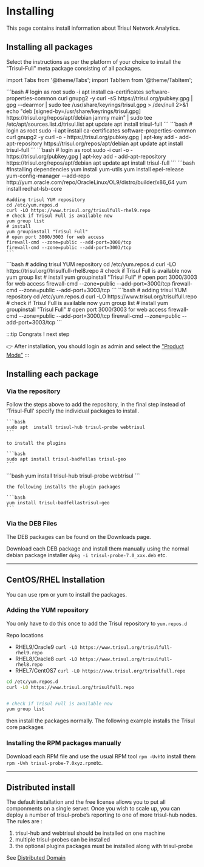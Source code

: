 # Installing

This page contains install information about Trisul Network Analytics.


## Installing all packages


Select the instructions as per the platform of your choice to install the "Trisul-Full" meta package consisting of all packages. 

import Tabs from '@theme/Tabs';
import TabItem from '@theme/TabItem';

<Tabs>
  <TabItem value="jammy" label="Ubunty Jammy 22.04" default>
    ```bash
    # login as root
    sudo -i
    apt install ca-certificates software-properties-common curl gnupg2 -y 
    curl -sS https://trisul.org/pubkey.gpg | gpg --dearmor | sudo tee /usr/share/keyrings/trisul.gpg > /dev/null 2>&1
    echo "deb [signed-by=/usr/share/keyrings/trisul.gpg] https://trisul.org/repos/apt/debian jammy main" | sudo tee /etc/apt/sources.list.d/trisul.list
    apt update 
    apt install trisul-full
    ```
  </TabItem>
  <TabItem value="focal" label="Ubuntu Focal 20.04">
    ```bash
    # login as root
    sudo -i
    apt install ca-certificates software-properties-common curl gnupg2 -y 
    curl -o - https://trisul.org/pubkey.gpg | apt-key add -
    add-apt-repository https://trisul.org/repos/apt/debian
    apt update
    apt install trisul-full
    ```
  </TabItem>
  <TabItem value="bionic" label="Ubuntu Bionic 18.04">
    ```bash
    # login as root
    sudo -i
    curl -o - https://trisul.org/pubkey.gpg | apt-key add -
    add-apt-repository https://trisul.org/repos/apt/debian
    apt update
    apt install trisul-full
    ```
  </TabItem>
  <TabItem value="or9" label="RHEL/ Oracle 9">
    ```bash
    #Installing dependencies 
    yum install yum-utils
    yum install epel-release
    yum-config-manager --add-repo http://yum.oracle.com/repo/OracleLinux/OL9/distro/builder/x86_64
    yum install redhat-lsb-core
    
    #adding trisul YUM repository 
    cd /etc/yum.repos.d 
    curl -LO https://www.trisul.org/trisulfull-rhel9.repo 
    # check if Trisul Full is available now
    yum group list
    # install
    yum groupinstall "Trisul Full"
    # open port 3000/3003 for web access 
    firewall-cmd --zone=public --add-port=3000/tcp
    firewall-cmd --zone=public --add-port=3003/tcp
    ```
  </TabItem>
  <TabItem value="ora8" label="RHEL/ Oracle 8">
    ```bash
    # adding trisul YUM repository
    cd /etc/yum.repos.d
    curl -LO https://trisul.org//trisulfull-rhel8.repo
    # check if Trisul Full is available now
    yum group list
    # install
    yum groupinstall "Trisul Full"
    # open port 3000/3003 for web access 
    firewall-cmd --zone=public --add-port=3000/tcp
    firewall-cmd --zone=public --add-port=3003/tcp
    ```
  </TabItem>
  <TabItem value="Cent7" label="RHEL/ CentOS7">
    ```bash
    # adding trisul YUM repository
    cd /etc/yum.repos.d
    curl -LO https://www.trisul.org/trisulfull.repo
    # check if Trisul Full is available now
    yum group list
    # install
    yum groupinstall "Trisul Full"
    # open port 3000/3003 for web access 
    firewall-cmd --zone=public --add-port=3000/tcp
    firewall-cmd --zone=public --add-port=3003/tcp
    ```
  </TabItem>
</Tabs>


:::tip Congrats ! next step

:point_right: After installation, you should login as admin and select the ["Product Mode"](selectmode)
:::


## Installing each package 


### Via the repository 

Follow the steps above to add the repository, in the final step instead of 'Trisul-Full' specify the individual packages to install.


<Tabs>
  <TabItem value="ubuntu" label="Ubuntu Based" default>

    ```bash
    sudo apt  install trisul-hub trisul-probe webtrisul
    ```

    to install the plugins

    ```bash
    sudo apt install trisul-badfellas trisul-geo
    ```
  </TabItem>


  <TabItem value="redhat" label="Redhat Based" default>
    ```bash
    yum install trisul-hub trisul-probe webtrisul
    ```

    the following installs the plugin packages

    ```bash
    yum install trisul-badfellastrisul-geo
    ```

  </TabItem>

</Tabs>



### Via the DEB Files 

The DEB packages can be found on the Downloads page.

Download each DEB package and install them manually using the normal debian package installer `dpkg -i trisul-probe-7.0_xxx.deb` etc.


----


## CentOS/RHEL Installation

You can use rpm or yum to install the packages.

### Adding the YUM repository

You only have to do this once to add the Trisul repository to `yum.repos.d`


Repo locations 

- RHEL9/Oracle9 `curl -LO https://www.trisul.org/trisulfull-rhel9.repo`
- RHEL8/Oracle8 `curl -LO https://www.trisul.org/trisulfull-rhel8.repo`
- RHEL7/CentOS7 `curl -LO https://www.trisul.org/trisulfull.repo`


```bash
cd /etc/yum.repos.d
curl -LO https://www.trisul.org/trisulfull.repo


# check if Trisul Full is available now
yum group list
```

then install the packages normally. The following example installs the Trisul core packages



### Installing the RPM packages manually

Download each RPM file and use the usual RPM tool `rpm -Uvh`to install them `rpm -Uvh trisul-probe-7.0xyz.rpm`etc.


----


## Distributed install

The default installation and the free license allows you to put all componments on a single server. Once you wish to scale up, you can deploy a number of trisul-probe’s reporting to one of more trisul-hub nodes. The rules are :

1. trisul-hub and webtrisul should be installed on one machine
2. multiple trisul-probes can be installed
3. the optional plugins packages must be installed along with trisul-probe

See [Distributed Domain](/docs/ag/domain/)
